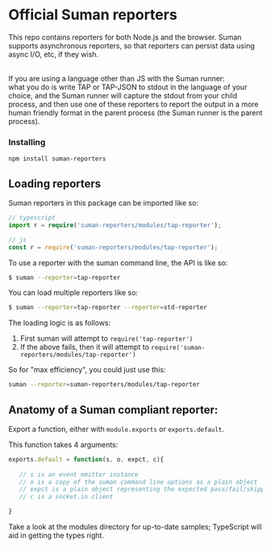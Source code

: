 

# Official Suman reporters

This repo contains reporters for both Node.js and the browser. Suman supports asynchronous reporters, so that reporters
can persist data using async I/O, etc, if they wish. 

<br>
If you are using a language other than JS with the Suman runner: <br>
what you do is write TAP or TAP-JSON to stdout in the language of your choice,
and the Suman runner will capture the stdout from your child process, and then use one of these reporters
to report the output in a more human friendly format in the parent process (the Suman runner is the parent process).


### Installing

`npm install suman-reporters`

## Loading reporters
Suman reporters in this package can be imported like so:

```typescript
// typescript
import r = require('suman-reporters/modules/tap-reporter');
```

```js
// js
const r = require('suman-reporters/modules/tap-reporter');
```



To use a reporter with the suman command line, the API is like so:

```bash
$ suman --reporter=tap-reporter
```

You can load multiple reporters like so:

```bash
$ suman --reporter=tap-reporter --reporter=std-reporter
```


The loading logic is as follows:

1. First suman will attempt to `require('tap-reporter')`
2. If the above fails, then it will attempt to `require('suman-reporters/modules/tap-reporter')`

So for "max efficiency", you could just use this:

```bash
suman --reporter=suman-reporters/modules/tap-reporter
```

## Anatomy of a Suman compliant reporter:

Export a function, either with `module.exports` or `exports.default`.

This function takes 4 arguments:

```js
exports.default = function(s, o, expct, c){
  
   // s is an event emitter instance
   // o is a copy of the suman command line options as a plain object
   // expct is a plain object representing the expected pass/fail/skipped/stubbed counts
   // c is a socket.io client

}

```

Take a look at the modules directory for up-to-date samples; TypeScript will aid in getting the types right.


